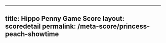 ---
        
title: Hippo Penny Game Score
layout: scoredetail
permalink: /meta-score/princess-peach-showtime
---